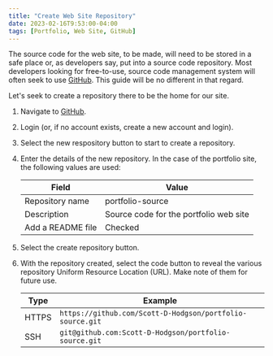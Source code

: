 ```yaml
---
title: "Create Web Site Repository"
date: 2023-02-16T9:53:00-04:00
tags: [Portfolio, Web Site, GitHub]
---
```

The source code for the web site, to be made, will need to be stored in a safe place or, as developers say, put into a source code repository.  Most developers looking for free-to-use, source code management system will often seek to use [GitHub](https://github.com/).  This guide will be no different in that regard.

Let's seek to create a repository there to be the home for our site.

1. Navigate to [GitHub](https://github.com/).

1. Login (or, if no account exists, create a new account and login).

1. Select the new respository button to start to create a repository.

1. Enter the details of the new repository.  In the case of the portfolio site, the following values are used:

   | Field | Value |
   |--|--|
   | Repository name | portfolio-source |
   | Description | Source code for the portfolio web site |
   | Add a README file | Checked

1. Select the create repository button.

1. With the repository created, select the code button to reveal the various repository Uniform Resource Location (URL).  Make note of them for future use.

   | Type | Example |
   |--|--|
   | HTTPS | `https://github.com/Scott-D-Hodgson/portfolio-source.git` |
   | SSH | `git@github.com:Scott-D-Hodgson/portfolio-source.git` |